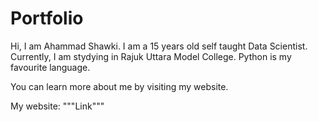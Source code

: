 # Portfolio
Hi, I am Ahammad Shawki. I am a 15 years old self taught Data Scientist. Currently, I am stydying in Rajuk Uttara Model College.
Python is my favourite language. 

You can learn more about me by visiting my website.

My website: """Link"""
